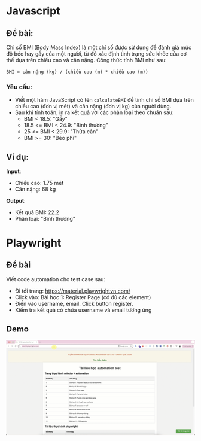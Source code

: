 # Javascript
## Đề bài:
Chỉ số BMI (Body Mass Index) là một chỉ số được sử dụng để đánh giá mức độ béo hay gầy của một người, từ đó xác định tình trạng sức khỏe của cơ thể dựa trên chiều cao và cân nặng. Công thức tính BMI như sau:

```
BMI = cân nặng (kg) / (chiều cao (m) * chiều cao (m))
```

### Yêu cầu:
- Viết một hàm JavaScript có tên `calculateBMI` để tính chỉ số BMI dựa trên chiều cao (đơn vị mét) và cân nặng (đơn vị kg) của người dùng.
- Sau khi tính toán, in ra kết quả với các phân loại theo chuẩn sau:
  - BMI < 18.5: "Gầy"
  - 18.5 <= BMI < 24.9: "Bình thường"
  - 25 <= BMI < 29.9: "Thừa cân"
  - BMI >= 30: "Béo phì"

## Ví dụ:
**Input**: 
- Chiều cao: 1.75 mét
- Cân nặng: 68 kg

**Output**: 
- Kết quả BMI: 22.2
- Phân loại: "Bình thường"

# Playwright
## Đề bài
Viết code automation cho test case sau:
- Đi tới trang: https://material.playwrightvn.com/
- Click vào: Bài học 1: Register Page (có đủ các element)
- Điền vào username, email. Click button register.
- Kiểm tra kết quả có chứa username và email tương ứng

## Demo
![Demo image](../images/001-2024-09-01.gif)
